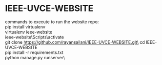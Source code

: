 # IEEE-UVCE-WEBSITE
commands to execute to run the website repo:\
pip install virtualenv \
virtualenv ieee-website\
ieee-website\Scripts\activate\
git clone https://github.com/rayansailani/IEEE-UVCE-WEBSITE.git\
cd IEEE-UVCE-WEBSITE\
pip install -r requirements.txt\
python manage.py runserver\
